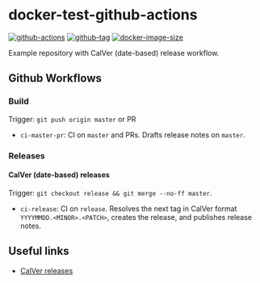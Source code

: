 # docker-test-github-actions

[![github-actions](https://github.com/leojonathanoh/docker-test-github-actions/workflows/ci-master-pr/badge.svg)](https://github.com/leojonathanoh/docker-test-github-actions/actions)
[![github-tag](https://img.shields.io/github/tag/leojonathanoh/docker-test-github-actions)](https://github.com/leojonathanoh/docker-test-github-actions/releases/)
[![docker-image-size](https://img.shields.io/docker/image-size/leojonathanoh/docker-test-github-actions/latest)](https://hub.docker.com/r/leojonathanoh/docker-test-github-actions)

Example repository with CalVer (date-based) release workflow.

## Github Workflows

### Build

Trigger: `git push origin master` or PR

- `ci-master-pr`: CI on `master` and PRs. Drafts release notes on `master`.

### Releases

#### CalVer (date-based) releases

Trigger: `git checkout release && git merge --no-ff master`.

- `ci-release`: CI on `release`. Resolves the next tag in CalVer format `YYYYMMDD.<MINOR>.<PATCH>`, creates the release, and publishes release notes.

## Useful links

- [CalVer releases](https://github.com/release-drafter/release-drafter/issues/315)
